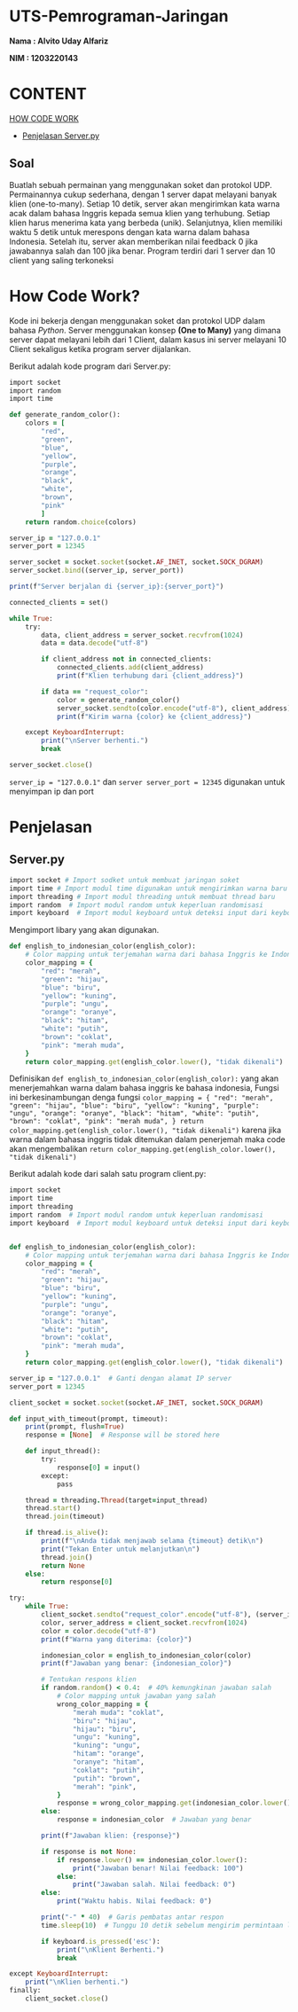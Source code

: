 # UTS-Pemrograman-Jaringan

**Nama : Alvito Uday Alfariz**

**NIM  : 1203220143**

# CONTENT
[HOW CODE WORK](https://github.com/KangFeeder090403/UTS-Pemrograman-Jaringan/tree/main?tab=readme-ov-file#how-code-work)

- [Penjelasan Server.py](https://github.com/KangFeeder090403/UTS-Pemrograman-Jaringan/tree/main?tab=readme-ov-file#serverpy)




## **Soal**

Buatlah sebuah permainan yang menggunakan soket dan protokol UDP. Permainannya cukup sederhana, dengan 1 server dapat melayani banyak klien (one-to-many). Setiap 10 detik, server akan mengirimkan kata warna acak dalam bahasa Inggris kepada semua klien yang terhubung. Setiap klien harus menerima kata yang berbeda (unik). Selanjutnya, klien memiliki waktu 5 detik untuk merespons dengan kata warna dalam bahasa Indonesia. Setelah itu, server akan memberikan nilai feedback 0 jika jawabannya salah dan 100 jika benar. Program terdiri dari 1 server dan 10 client yang saling terkoneksi


# **How Code Work?**
Kode ini bekerja dengan menggunakan soket dan protokol UDP dalam bahasa _Python_. Server menggunakan konsep **(One to Many)** yang dimana server dapat melayani lebih dari 1 Client, dalam kasus ini server melayani 10 Client sekaligus ketika program server dijalankan. 

Berikut adalah kode program dari Server.py:

```ruby
import socket
import random
import time

def generate_random_color():
    colors = [
        "red", 
        "green", 
        "blue", 
        "yellow", 
        "purple", 
        "orange", 
        "black", 
        "white", 
        "brown", 
        "pink"
        ]
    return random.choice(colors)

server_ip = "127.0.0.1"  
server_port = 12345

server_socket = socket.socket(socket.AF_INET, socket.SOCK_DGRAM)
server_socket.bind((server_ip, server_port))

print(f"Server berjalan di {server_ip}:{server_port}")

connected_clients = set()

while True:
    try:
        data, client_address = server_socket.recvfrom(1024)
        data = data.decode("utf-8")

        if client_address not in connected_clients:
            connected_clients.add(client_address)
            print(f"Klien terhubung dari {client_address}")

        if data == "request_color":
            color = generate_random_color()
            server_socket.sendto(color.encode("utf-8"), client_address)
            print(f"Kirim warna {color} ke {client_address}")

    except KeyboardInterrupt:
        print("\nServer berhenti.")
        break

server_socket.close()
```


`server_ip = "127.0.0.1"` dan `server server_port = 12345` digunakan untuk menyimpan ip dan port



# Penjelasan
## Server.py

```ruby
import socket # Import sodket untuk membuat jaringan soket
import time # Import modul time digunakan untuk mengirimkan warna baru setiap 10 detik dan 5 detik untuk merespons atau menjawab pertanyaan
import threading # Import modul threading untuk membuat thread baru
import random  # Import modul random untuk keperluan randomisasi
import keyboard  # Import modul keyboard untuk deteksi input dari keyboard
```
Mengimport libary yang akan digunakan.

```ruby
def english_to_indonesian_color(english_color):
    # Color mapping untuk terjemahan warna dari bahasa Inggris ke Indonesia
    color_mapping = {
        "red": "merah",
        "green": "hijau",
        "blue": "biru",
        "yellow": "kuning",
        "purple": "ungu",
        "orange": "oranye",
        "black": "hitam",
        "white": "putih",
        "brown": "coklat",
        "pink": "merah muda",
    }
    return color_mapping.get(english_color.lower(), "tidak dikenali")
```
Definisikan `def english_to_indonesian_color(english_color):` yang akan menerjemahkan warna dalam bahasa inggris ke bahasa indonesia, Fungsi ini berkesinambungan denga fungsi `color_mapping = {
"red": "merah",
"green": "hijau",
"blue": "biru",
"yellow": "kuning",
"purple": "ungu",
"orange": "oranye",
"black": "hitam",
"white": "putih",
"brown": "coklat",
"pink": "merah muda",
}
return color_mapping.get(english_color.lower(), "tidak dikenali")` karena jika warna dalam bahasa inggris tidak ditemukan dalam penerjemah maka code akan mengembalikan   `return color_mapping.get(english_color.lower(), "tidak dikenali")`



Berikut adalah kode dari salah satu program client.py:

```ruby
import socket
import time
import threading
import random  # Import modul random untuk keperluan randomisasi
import keyboard  # Import modul keyboard untuk deteksi input dari keyboard


def english_to_indonesian_color(english_color):
    # Color mapping untuk terjemahan warna dari bahasa Inggris ke Indonesia
    color_mapping = {
        "red": "merah",
        "green": "hijau",
        "blue": "biru",
        "yellow": "kuning",
        "purple": "ungu",
        "orange": "oranye",
        "black": "hitam",
        "white": "putih",
        "brown": "coklat",
        "pink": "merah muda",
    }
    return color_mapping.get(english_color.lower(), "tidak dikenali")

server_ip = "127.0.0.1"  # Ganti dengan alamat IP server
server_port = 12345

client_socket = socket.socket(socket.AF_INET, socket.SOCK_DGRAM)

def input_with_timeout(prompt, timeout):
    print(prompt, flush=True)
    response = [None]  # Response will be stored here

    def input_thread():
        try:
            response[0] = input()
        except:
            pass

    thread = threading.Thread(target=input_thread)
    thread.start()
    thread.join(timeout)

    if thread.is_alive():
        print(f"\nAnda tidak menjawab selama {timeout} detik\n")
        print("Tekan Enter untuk melanjutkan\n")
        thread.join()
        return None
    else:
        return response[0]

try:
    while True:
        client_socket.sendto("request_color".encode("utf-8"), (server_ip, server_port))
        color, server_address = client_socket.recvfrom(1024)
        color = color.decode("utf-8")
        print(f"Warna yang diterima: {color}")

        indonesian_color = english_to_indonesian_color(color)
        print(f"Jawaban yang benar: {indonesian_color}")

        # Tentukan respons klien
        if random.random() < 0.4:  # 40% kemungkinan jawaban salah
            # Color mapping untuk jawaban yang salah
            wrong_color_mapping = {
                "merah muda": "coklat",
                "biru": "hijau",
                "hijau": "biru",
                "ungu": "kuning",
                "kuning": "ungu",
                "hitam": "orange",
                "oranye": "hitam",
                "coklat": "putih",
                "putih": "brown",
                "merah": "pink",
            }
            response = wrong_color_mapping.get(indonesian_color.lower(), "tidak dikenali")
        else:
            response = indonesian_color  # Jawaban yang benar

        print(f"Jawaban klien: {response}")

        if response is not None:
            if response.lower() == indonesian_color.lower():
                print("Jawaban benar! Nilai feedback: 100")
            else:
                print("Jawaban salah. Nilai feedback: 0")
        else:
            print("Waktu habis. Nilai feedback: 0")

        print("-" * 40)  # Garis pembatas antar respon
        time.sleep(10)  # Tunggu 10 detik sebelum mengirim permintaan lagi

        if keyboard.is_pressed('esc'):
            print("\nKlient Berhenti.")
            break

except KeyboardInterrupt:
    print("\nKlien berhenti.")
finally:
    client_socket.close()
```









